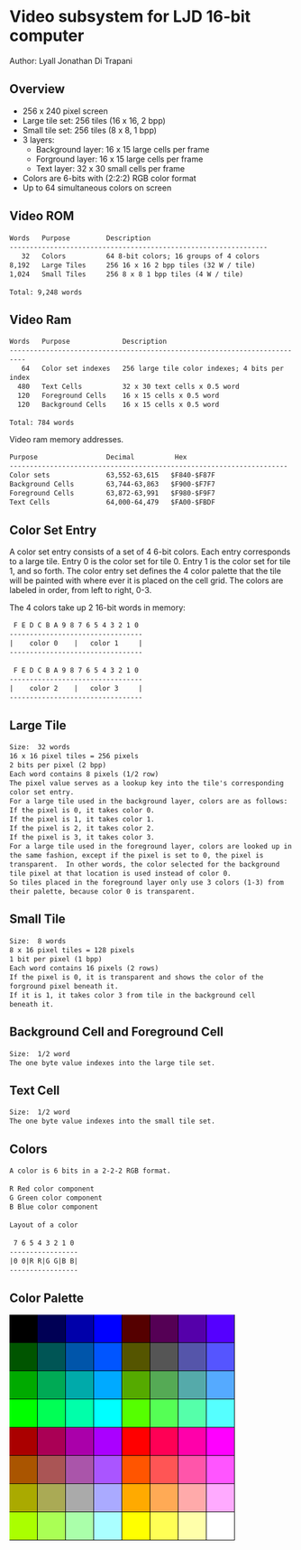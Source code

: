 <!-- Author:  Lyall Jonathan Di Trapani =========|=========|======== -->
Video subsystem for LJD 16-bit computer
=======================================

Author:  Lyall Jonathan Di Trapani


Overview
--------

- 256 x 240 pixel screen
- Large tile set: 256 tiles (16 x 16, 2 bpp)
- Small tile set: 256 tiles (8 x 8, 1 bpp)
- 3 layers:
    - Background layer: 16 x 15 large cells per frame
    - Forground layer: 16 x 15 large cells per frame
    - Text layer: 32 x 30 small cells per frame
- Colors are 6-bits with (2:2:2) RGB color format
- Up to 64 simultaneous colors on screen


Video ROM
---------

```
Words   Purpose         Description
----------------------------------------------------------------
   32   Colors          64 8-bit colors; 16 groups of 4 colors
8,192   Large Tiles     256 16 x 16 2 bpp tiles (32 W / tile)
1,024   Small Tiles     256 8 x 8 1 bpp tiles (4 W / tile)

Total: 9,248 words
```


Video Ram
---------

```
Words   Purpose             Description
--------------------------------------------------------------------------
   64   Color set indexes   256 large tile color indexes; 4 bits per index
  480   Text Cells          32 x 30 text cells x 0.5 word
  120   Foreground Cells    16 x 15 cells x 0.5 word
  120   Background Cells    16 x 15 cells x 0.5 word

Total: 784 words
```

Video ram memory addresses.

```
Purpose                 Decimal          Hex
---------------------------------------------------------------------
Color sets              63,552-63,615   $F840-$F87F
Background Cells        63,744-63,863   $F900-$F7F7
Foreground Cells        63,872-63,991   $F980-$F9F7
Text Cells              64,000-64,479   $FA00-$FBDF
```


Color Set Entry
---------------

A color set entry consists of a set of 4 6-bit colors.
Each entry corresponds to a large tile.
Entry 0 is the color set for tile 0.
Entry 1 is the color set for tile 1, and so forth.
The color entry set defines the 4 color palette that the tile will
be painted with where ever it is placed on the cell grid.
The colors are labeled in order, from left to right, 0-3.

The 4 colors take up 2 16-bit words in memory:

```
 F E D C B A 9 8 7 6 5 4 3 2 1 0
---------------------------------
|    color 0    |   color 1     |
---------------------------------

 F E D C B A 9 8 7 6 5 4 3 2 1 0
---------------------------------
|    color 2    |   color 3     |
---------------------------------
```


Large Tile
--------------

```
Size:  32 words
16 x 16 pixel tiles = 256 pixels
2 bits per pixel (2 bpp)
Each word contains 8 pixels (1/2 row)
The pixel value serves as a lookup key into the tile's corresponding color set entry.
For a large tile used in the background layer, colors are as follows:
If the pixel is 0, it takes color 0.
If the pixel is 1, it takes color 1.
If the pixel is 2, it takes color 2.
If the pixel is 3, it takes color 3.
For a large tile used in the foreground layer, colors are looked up in
the same fashion, except if the pixel is set to 0, the pixel is
transparent.  In other words, the color selected for the background
tile pixel at that location is used instead of color 0.
So tiles placed in the foreground layer only use 3 colors (1-3) from
their palette, because color 0 is transparent.
```


Small Tile
--------------

```
Size:  8 words
8 x 16 pixel tiles = 128 pixels
1 bit per pixel (1 bpp)
Each word contains 16 pixels (2 rows)
If the pixel is 0, it is transparent and shows the color of the
forground pixel beneath it.
If it is 1, it takes color 3 from tile in the background cell
beneath it.
```


Background Cell and Foreground Cell
----------------------------------

```
Size:  1/2 word
The one byte value indexes into the large tile set.
```


Text Cell
---------

```
Size:  1/2 word
The one byte value indexes into the small tile set.
```


Colors
------

```
A color is 6 bits in a 2-2-2 RGB format.

R Red color component
G Green color component
B Blue color component

Layout of a color

 7 6 5 4 3 2 1 0
-----------------
|0 0|R R|G G|B B|
-----------------
```


Color Palette
-------------

![palette.png](video/palette/palette.png)
